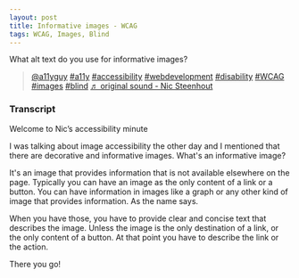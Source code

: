 ```yaml
---
layout: post
title: Informative images - WCAG
tags: WCAG, Images, Blind
---
```

What alt text do you use for informative images?



<blockquote class="tiktok-embed" cite="https://www.tiktok.com/@a11yguy/video/7060592116447202566" data-video-id="7060592116447202566" style="max-width: 605px;min-width: 325px;" > <section> <a target="_blank" title="@a11yguy" href="https://www.tiktok.com/@a11yguy">@a11yguy</a> <a title="a11y" target="_blank" href="https://www.tiktok.com/tag/a11y">#a11y</a> <a title="accessibility" target="_blank" href="https://www.tiktok.com/tag/accessibility">#accessibility</a> <a title="webdevelopment" target="_blank" href="https://www.tiktok.com/tag/webdevelopment">#webdevelopment</a> <a title="disability" target="_blank" href="https://www.tiktok.com/tag/disability">#disability</a> <a title="wcag" target="_blank" href="https://www.tiktok.com/tag/wcag">#WCAG</a> <a title="images" target="_blank" href="https://www.tiktok.com/tag/images">#images</a> <a title="blind" target="_blank" href="https://www.tiktok.com/tag/blind">#blind</a> <a target="_blank" title="♬ original sound - Nic Steenhout" href="https://www.tiktok.com/music/original-sound-7060592118808513286">♬ original sound - Nic Steenhout</a> </section> </blockquote> <script async src="https://www.tiktok.com/embed.js"></script>


### Transcript

Welcome to Nic’s accessibility minute

I was talking about image accessibility the other day and I mentioned that there are decorative and informative images. What's an informative image?

It's an image that provides information that is not available elsewhere on the page. Typically you can have an image as the only content of a link or a button. You can have information in images like a graph or any other kind of image that provides information. As the name says. 

When you have those, you have to provide clear and concise text that describes the image. Unless the image is the only destination of a link, or the only content of a button. At that point you have to describe the link or the action.
 
There you go!
